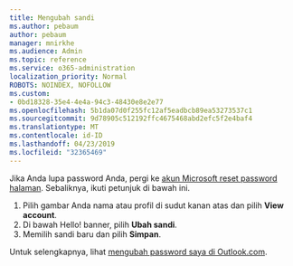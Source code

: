 ```yaml
---
title: Mengubah sandi
ms.author: pebaum
author: pebaum
manager: mnirkhe
ms.audience: Admin
ms.topic: reference
ms.service: o365-administration
localization_priority: Normal
ROBOTS: NOINDEX, NOFOLLOW
ms.custom:
- 0bd18328-35e4-4e4a-94c3-48430e8e2e77
ms.openlocfilehash: 5b1da07d0f255fc12af5eadbcb89ea53273537c1
ms.sourcegitcommit: 9d78905c512192ffc4675468abd2efc5f2e4baf4
ms.translationtype: MT
ms.contentlocale: id-ID
ms.lasthandoff: 04/23/2019
ms.locfileid: "32365469"
---
```

Jika Anda lupa password Anda, pergi ke [akun Microsoft reset password halaman](https://go.microsoft.com/fwlink/p/?linkid=841909). Sebaliknya, ikuti petunjuk di bawah ini.
  
1. Pilih gambar Anda nama atau profil di sudut kanan atas dan pilih **View account**.
2. Di bawah Hello! banner, pilih **Ubah sandi**.
3. Memilih sandi baru dan pilih **Simpan**.

Untuk selengkapnya, lihat [mengubah password saya di Outlook.com](https://support.office.com/article/2138d690-811c-4545-b2f3-e4dbe80c9735.aspx).